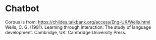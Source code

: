 # Chatbot
Corpus is from: https://childes.talkbank.org/access/Eng-UK/Wells.html
Wells, C. G. (1981). Learning through interaction: The study of language development. Cambridge, UK: Cambridge University Press.
